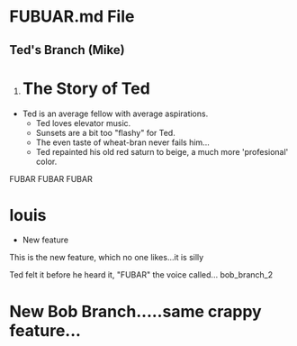 # FUBUAR.md File

## Ted's Branch (Mike)

1. # The Story of Ted
  + Ted is an average fellow with average aspirations.
    + Ted loves elevator music.
    + Sunsets are a bit too "flashy" for Ted.
    + The even taste of wheat-bran never fails him...
    + Ted repainted his old red saturn to beige, a much more 'profesional' color.

FUBAR FUBAR FUBAR


# louis
- New feature

This is the new feature, which no one likes...it is silly

Ted felt it before he heard it, "FUBAR" the voice called...
bob_branch_2


New Bob Branch.....same crappy feature...
=======

